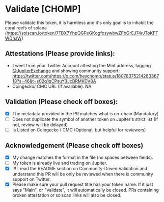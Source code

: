 # Validate [CHOMP]
Please validate this token, it is harmless and it's only goal is to inhabit the coral reefs of solana (https://solscan.io/token/7FBX7YhpQGPeGKogfosywbwZFbGrEJ74rJToKFTWDhaW)

## Attestations (Please provide links):
- Tweet from your Twitter Account attesting the Mint address, tagging [@JupiterExchange](https://twitter.com/JupiterExchange) and showing community support: https://twitter.com/https://x.com/heychomp/status/1807837521428336718?s=46&t=s02q1qCPsuY3JcBRMKDV8A
- Coingecko/ CMC URL (If available): NA

## Validation (Please check off boxes):
- [x] The metadata provided in the PR matches what is on-chain (Mandatory)
- [ ] Does not duplicate the symbol of another token on Jupiter's strict list (If not, review will be delayed)
- [ ] Is Listed on Coingecko / CMC (Optional, but helpful for reviewers)  

## Acknowledgement (Please check off boxes)
- [x] My change matches the format in the file (no spaces between fields).
- [ ] My token is already live and trading on Jupiter.
- [x] !!! I read the README section on Community-Driven Validation and understand this PR will be only be reviewed when there is community support on Twitter.
- [x] Please make sure your pull request title has your token name. If it just says "Main", or "Validate", it will automatically be closed. PRs containing broken attestation or solscan links will also be closed.
